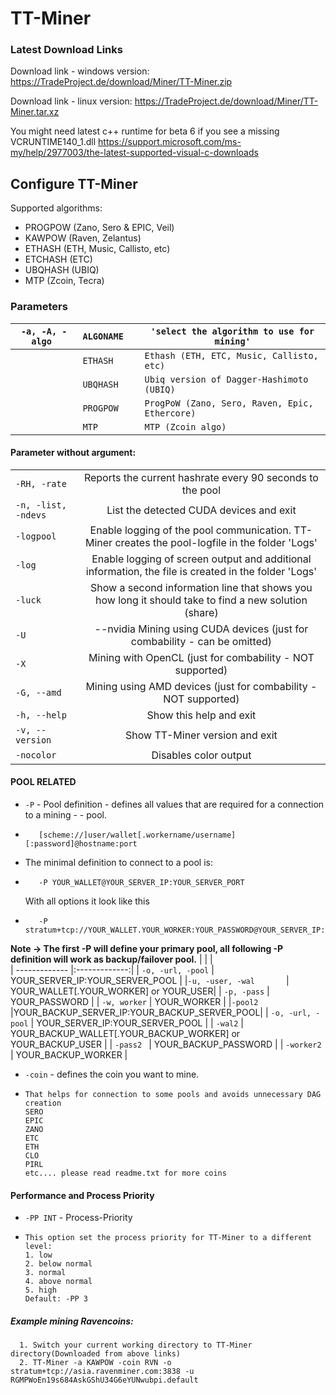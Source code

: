 # TT-Miner

### Latest Download Links
Download link - windows version:
https://TradeProject.de/download/Miner/TT-Miner.zip

Download link - linux version:
https://TradeProject.de/download/Miner/TT-Miner.tar.xz

You might need latest c++ runtime for beta 6 if you see a missing VCRUNTIME140_1.dll
https://support.microsoft.com/ms-my/help/2977003/the-latest-supported-visual-c-downloads

## Configure TT-Miner

Supported algorithms:
   - PROGPOW (Zano, Sero & EPIC, Veil)
   - KAWPOW (Raven, Zelantus)
   - ETHASH (ETH, Music, Callisto, etc)
   - ETCHASH (ETC)
   - UBQHASH (UBIQ)
   - MTP (Zcoin, Tecra)

### Parameters
|      `-a, -A, -algo `         |`ALGONAME   `                         |`'select the algorithm to use for mining'`                         |
|----------------|-------------------------------|-----------------------------|
||`ETHASH  `         |`Ethash (ETH, ETC, Music, Callisto, etc)`            |"Isn't this fun?"            |
|         |`UBQHASH`|`Ubiq version of Dagger-Hashimoto (UBIQ)`|
|         |`PROGPOW`|`ProgPoW (Zano, Sero, Raven, Epic, Ethercore)`|
|         |`MTP`|`MTP (Zcoin algo)`|


#### Parameter without argument:
|               |               |    
| ------------- |:-------------:| 
| `-RH, -rate `      | Reports the current hashrate every 90 seconds to the pool | 
| `-n, -list, -ndevs`   | List the detected CUDA devices and exit |      
| `-logpool` | Enable logging of the pool communication. TT-Miner creates the pool-logfile in the folder 'Logs'  |
| `-log`   | Enable logging of screen output and additional information, the file is created in the folder 'Logs' |      
| `-luck`   | Show a second information line that shows you how long it should take to find a new solution (share) |      
| `-U`   |  --nvidia      Mining using CUDA devices (just for combability - can be omitted) |   
| `-X`   | Mining with OpenCL (just for combability - NOT supported) |   
| `-G, --amd`   | Mining using AMD devices (just for combability - NOT supported) |     
| `-h, --help`   | Show this help and exit |     
| `-v, --version`   | Show TT-Miner version and exit |     
| `-nocolor`   | Disables color output |  

#### POOL RELATED


- `-P` - Pool definition - defines all values that are required for a connection to a mining -          -  pool. 
-        [scheme://]user/wallet[.workername/username][:password]@hostname:port
-        
     The minimal definition to connect to a pool is:
-        -P YOUR_WALLET@YOUR_SERVER_IP:YOUR_SERVER_PORT
     With all options it look like this
-        -P stratum+tcp://YOUR_WALLET.YOUR_WORKER:YOUR_PASSWORD@YOUR_SERVER_IP:YOUR_SERVER_PORT
**Note -> The first -P will define your primary pool, all following -P definition will work as
            backup/failover pool.**
|               |               |    
| ------------- |:-------------:| 
| `-o, -url, -pool`      | YOUR_SERVER_IP:YOUR_SERVER_POOL | 
|`-u, -user, -wal       `| YOUR_WALLET[.YOUR_WORKER] or YOUR_USER|
| `-p, -pass`      | YOUR_PASSWORD | 
| `-w, worker`      | YOUR_WORKER | 
|`-pool2`         |YOUR_BACKUP_SERVER_IP:YOUR_BACKUP_SERVER_POOL|
| `-o, -url, -pool`      | YOUR_SERVER_IP:YOUR_SERVER_POOL | 
| `-wal2`      | YOUR_BACKUP_WALLET[.YOUR_BACKUP_WORKER] or YOUR_BACKUP_USER | 
| `-pass2 `      | YOUR_BACKUP_PASSWORD | 
| `-worker2`      | YOUR_BACKUP_WORKER | 

- `-coin` -  defines the coin you want to mine.
-     That helps for connection to some pools and avoids unnecessary DAG creation
      SERO
      EPIC
      ZANO
      ETC
      ETH
      CLO
      PIRL
      etc.... please read readme.txt for more coins
#### Performance and Process Priority

- `-PP INT` -  Process-Priority
-     This option set the process priority for TT-Miner to a different level: 
      1. low
      2. below normal
      3. normal
      4. above normal
      5. high
      Default: -PP 3
      
##### Example mining Ravencoins:


      1. Switch your current working directory to TT-Miner directory(Downloaded from above links)
      2. TT-Miner -a KAWPOW -coin RVN -o stratum+tcp://asia.ravenminer.com:3838 -u RGMPWoEn19s684AskGShU34G6eYUNwubpi.default
    
      
      
     

